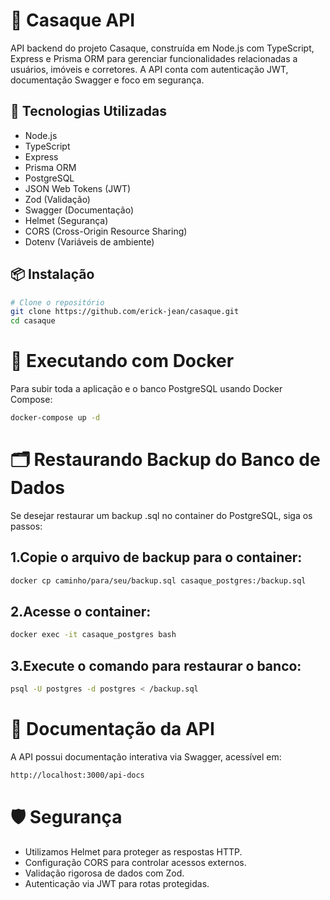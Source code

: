 # 🚀 Casaque API

API backend do projeto Casaque, construída em Node.js com TypeScript, Express e Prisma ORM para gerenciar funcionalidades relacionadas a usuários, imóveis e corretores. A API conta com autenticação JWT, documentação Swagger e foco em segurança.

## 🧰 Tecnologias Utilizadas 

- Node.js
- TypeScript
- Express
- Prisma ORM
- PostgreSQL
- JSON Web Tokens (JWT)
- Zod (Validação)
- Swagger (Documentação)
- Helmet (Segurança)
- CORS (Cross-Origin Resource Sharing)
- Dotenv (Variáveis de ambiente)

## 📦 Instalação

```bash
# Clone o repositório
git clone https://github.com/erick-jean/casaque.git
cd casaque
```

# 🐳 Executando com Docker
Para subir toda a aplicação e o banco PostgreSQL usando Docker Compose:
```bash
docker-compose up -d
```
# 🗂️ Restaurando Backup do Banco de Dados
Se desejar restaurar um backup .sql no container do PostgreSQL, siga os passos:
## 1.Copie o arquivo de backup para o container:
```bash
docker cp caminho/para/seu/backup.sql casaque_postgres:/backup.sql
```
## 2.Acesse o container:
```bash
docker exec -it casaque_postgres bash
```
## 3.Execute o comando para restaurar o banco:
```bash
psql -U postgres -d postgres < /backup.sql
```

# 📖 Documentação da API
A API possui documentação interativa via Swagger, acessível em:

```bash
http://localhost:3000/api-docs

```
# 🛡️ Segurança

* Utilizamos Helmet para proteger as respostas HTTP.
* Configuração CORS para controlar acessos externos.
* Validação rigorosa de dados com Zod.
* Autenticação via JWT para rotas protegidas.
